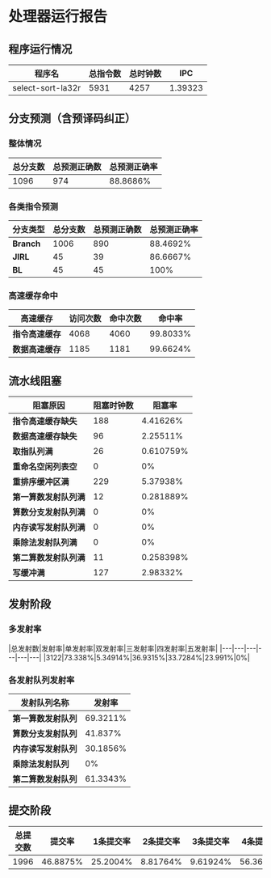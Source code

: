 # 处理器运行报告
## 程序运行情况
|程序名|总指令数|总时钟数|IPC|
|---|---|---|---|
|select-sort-la32r|5931|4257|1.39323|

## 分支预测（含预译码纠正）
### 整体情况
|总分支数|总预测正确数|总预测正确率|
|---|---|---|
|1096|974|88.8686%|

### 各类指令预测
|分支类型|总分支数|总预测正确数|总预测正确率|
|---|---|---|---|
|**Branch**| 1006 | 890 | 88.4692%|
|**JIRL**| 45 | 39 | 86.6667%|
|**BL**| 45 | 45 | 100%|

### 高速缓存命中
|高速缓存|访问次数|命中次数|命中率|
|---|---|---|---|
|**指令高速缓存**| 4068 | 4060 | 99.8033%|
|**数据高速缓存**| 1185 | 1181 | 99.6624%|
## 流水线阻塞
|阻塞原因|阻塞时钟数|阻塞率|
|---|---|---|
|**指令高速缓存缺失**| 188 | 4.41626%|
|**数据高速缓存缺失**| 96 | 2.25511%|
|**取指队列满**| 26 | 0.610759%|
|**重命名空闲列表空**|0 | 0%|
|**重排序缓冲区满**|229 | 5.37938%|
|**第一算数发射队列满**|12 | 0.281889%|
|**算数分支发射队列满**|0 | 0%|
|**内存读写发射队列满**|0 | 0%|
|**乘除法发射队列满**|0 | 0%|
|**第二算数发射队列满**|11 | 0.258398%|
|**写缓冲满**|127 | 2.98332%|

## 发射阶段
### 多发射率
|总发射数|发射率|单发射率|双发射率|三发射率|四发射率|五发射率|
|---|---|---|---|---|---|
|3122|73.338%|5.34914%|36.9315%|33.7284%|23.991%|0%|

### 各发射队列发射率
|发射队列名称|发射率|
|---|---|
|**第一算数发射队列**|69.3211%|
|**算数分支发射队列**|41.837%|
|**内存读写发射队列**|30.1856%|
|**乘除法发射队列**|0%|
|**第二算数发射队列**|61.3343%|

## 提交阶段
|总提交数|提交率|1条提交率|2条提交率|3条提交率|4条提交率|
|---|---|---|---|---|---|
|1996|46.8875%|25.2004%|8.81764%|9.61924%|56.3627%|

